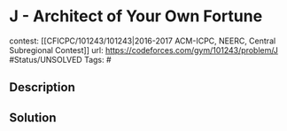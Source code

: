 # J - Architect of Your Own Fortune

contest: [[CFICPC/101243/101243|2016-2017 ACM-ICPC, NEERC, Central Subregional Contest]]
url: https://codeforces.com/gym/101243/problem/J
#Status/UNSOLVED
Tags: #

## Description

## Solution

